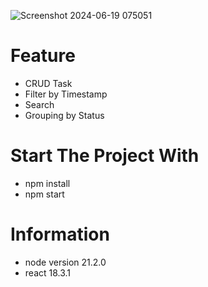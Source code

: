 ![Screenshot 2024-06-19 075051](https://github.com/mfzall07/react-native-web/assets/75424361/c558a418-9089-4ea9-93a2-c266fa03b912)

# Feature
- CRUD Task
- Filter by Timestamp
- Search
- Grouping by Status

# Start The Project With
- npm install
- npm start

# Information
- node version 21.2.0
- react 18.3.1
